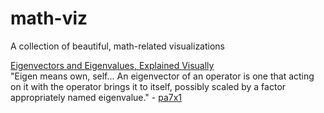 # math-viz
A collection of beautiful, math-related visualizations

[Eigenvectors and Eigenvalues, Explained Visually](http://setosa.io/ev/eigenvectors-and-eigenvalues/)  
"Eigen means own, self... An eigenvector of an operator is one that acting on it with the operator brings it to itself, possibly scaled by a factor appropriately named eigenvalue." - [pa7x1](https://www.reddit.com/r/programming/comments/51cuyt/eigenvectors_and_eigenvalues_explained_visually/d7b99hb)
